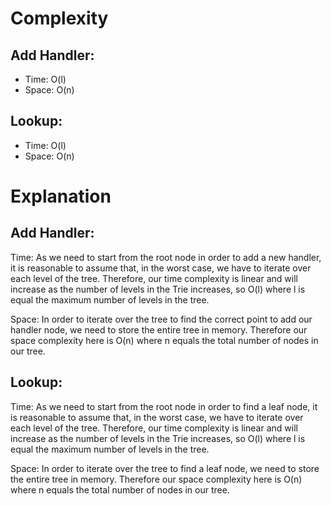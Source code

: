 # Complexity

## Add Handler:
* Time: O(l)
* Space: O(n)

## Lookup:
* Time: O(l)
* Space: O(n)

# Explanation
## Add Handler:
Time: As we need to start from the root node in order to add a new handler, it is reasonable to assume that, in the worst case, we have to iterate over each level of the tree. Therefore, our time complexity is linear and will increase as the number of levels in the Trie increases, so O(l) where l is equal the maximum number of levels in the tree.

Space: In order to iterate over the tree to find the correct point to add our handler node, we need to store the entire tree in memory. Therefore our space complexity here is O(n) where n equals the total number of nodes in our tree.

## Lookup:
Time: As we need to start from the root node in order to find a leaf node, it is reasonable to assume that, in the worst case, we have to iterate over each level of the tree. Therefore, our time complexity is linear and will increase as the number of levels in the Trie increases, so O(l) where l is equal the maximum number of levels in the tree.

Space: In order to iterate over the tree to find a leaf node, we need to store the entire tree in memory. Therefore our space complexity here is O(n) where n equals the total number of nodes in our tree.